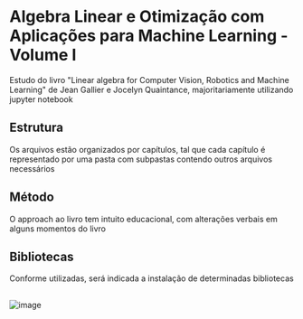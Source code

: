 # Algebra Linear e Otimização com Aplicações para Machine Learning - Volume I
Estudo do livro "Linear algebra for Computer Vision, Robotics and Machine Learning" de Jean Gallier e Jocelyn Quaintance, majoritariamente utilizando jupyter notebook
## Estrutura
Os arquivos estão organizados por capítulos, tal que cada capítulo é representado por uma pasta com subpastas contendo outros arquivos necessários
## Método
O approach ao livro tem intuito educacional, com alterações verbais em alguns momentos do livro
## Bibliotecas
Conforme utilizadas, será indicada a instalação de determinadas bibliotecas
## 
![image](https://github.com/thiagocaveglion/linear_algebra_for_ml/assets/107949964/80e848a9-e59a-4c1e-a435-de6643f46871)
